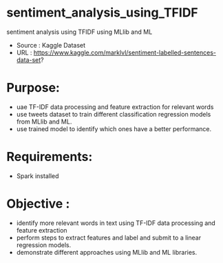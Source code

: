 # sentiment_analysis_using_TFIDF
sentiment analysis using TFIDF using MLlib and ML
- Source : Kaggle Dataset
- URL : https://www.kaggle.com/marklvl/sentiment-labelled-sentences-data-set?

# Purpose: 
- uae TF-IDF data processing and feature extraction for relevant words
- use tweets dataset to train different classification regression models from MLlib and ML.
- use trained model to identify which ones have a better performance.
		 
# Requirements: 
- Spark installed

# Objective :
- identify more relevant words in text using TF-IDF data processing and feature extraction
- perform steps to extract features and label and submit to a linear regression models.
- demonstrate different approaches using MLlib and ML libraries. 
